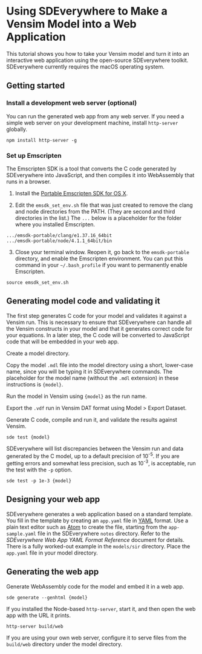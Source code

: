# Using SDEverywhere to Make a Vensim Model into a Web Application

This tutorial shows you how to take your Vensim model and turn it into an interactive web application using the open-source SDEverywhere toolkit. SDEverywhere currently requires the macOS operating system.

## Getting started

### Install a development web server (optional)

You can run the generated web app from any web server. If you need a simple web server on your development machine, install `http-server` globally.
~~~
npm install http-server -g
~~~

### Set up Emscripten

The Emscripten SDK is a tool that converts the C code generated by SDEverywhere into JavaScript, and then compiles it into WebAssembly that runs in a browser.

1. Install the [Portable Emscripten SDK for OS X](http://kripken.github.io/emscripten-site/docs/getting_started/downloads.html).

2. Edit the `emsdk_set_env.sh` file that was just created to remove the clang and node directories from the PATH. (They are second and third directories in the list.) The `...` below is a placeholder for the folder where you installed Emscripten.
~~~
.../emsdk-portable/clang/e1.37.16_64bit
.../emsdk-portable/node/4.1.1_64bit/bin
~~~

3. Close your terminal window. Reopen it, go back to the `emsdk-portable` directory, and enable the Emscripten environment. You can put this command in your `~/.bash_profile` if you want to permanently enable Emscripten.
~~~
source emsdk_set_env.sh
~~~

## Generating model code and validating it

The first step generates C code for your model and validates it against a Vensim run. This is necessary to ensure that SDEverywhere can handle all the Vensim constructs in your model and that it generates correct code for your equations. In a later step, the C code will be converted to JavaScript code that will be embedded in your web app.

Create a model directory.

Copy the model `.mdl` file into the model directory using a short, lower-case name, since you will be typing it in SDEverywhere commands. The placeholder for the model name (without the `.mdl` extension) in these instructions is `{model}`.

Run the model in Vensim using `{model}` as the run name.

Export the `.vdf` run in Vensim DAT format using Model > Export Dataset.

Generate C code, compile and run it, and validate the results against Vensim.
~~~
sde test {model}
~~~

SDEverywhere will list discrepancies between the Vensim run and data generated by the C model, up to a default precision of 10<sup>-5</sup>. If you are getting errors and somewhat less precision, such as 10<sup>-3</sup>, is acceptable, run the test with the `-p` option.

~~~
sde test -p 1e-3 {model}
~~~

## Designing your web app

SDEverywhere generates a web application based on a standard template. You fill in the template by creating an `app.yaml` file in [YAML](http://nodeca.github.io/js-yaml/) format. Use a plain text editor such as [Atom](https://atom.io/) to create the file, starting from the `app-sample.yaml` file in the SDEverywhere `notes` directory. Refer to the *SDEverywhere Web App YAML Format Reference* document for details. There is a fully worked-out example in the `models/sir` directory. Place the `app.yaml` file in your model directory.

## Generating the web app

Generate WebAssembly code for the model and embed it in a web app.
~~~
sde generate --genhtml {model}
~~~

If you installed the Node-based `http-server`, start it, and then open the web app with the URL it prints.
~~~
http-server build/web
~~~

If you are using your own web server, configure it to serve files from the `build/web` directory under the model directory.
